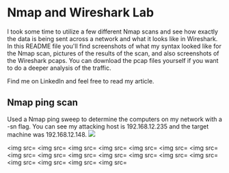 <h1>Nmap and Wireshark Lab</h1>

I took some time to utilize a few different Nmap scans and see how exactly the data is being sent across a network and what it looks like in Wireshark. In this README file you'll find screenshots of what my syntax looked like for the Nmap scan, pictures of the results of the scan, and also screenshots of the Wireshark pcaps. You can download the pcap files yourself if you want to do a deeper analysis of the traffic. 

Find me on LinkedIn and feel free to read my article.

<h2>Nmap ping scan</h2>
Used a Nmap ping sweep to determine the computers on my network with a -sn flag. You can see my attacking host is 192.168.12.235 and the target machine was 192.168.12.148. 
<img src="https://user-images.githubusercontent.com/107446796/180568373-77133887-27fb-4822-b2dc-b87ba1f64e48.png">

<img src=
<img src=
<img src=
<img src=
<img src=
<img src=
<img src=
<img src=
<img src=
<img src=
<img src=
<img src=
<img src=
<img src=
<img src=
<img src=
<img src=
<img src=
